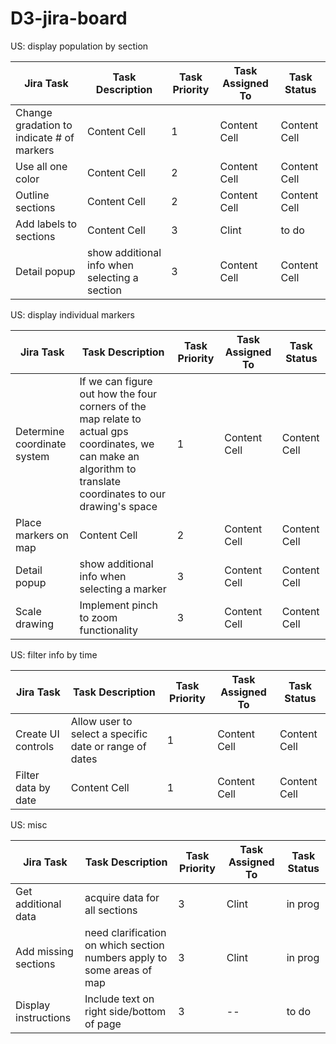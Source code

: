 # D3-jira-board

US: display population by section

| Jira Task  | Task Description | Task Priority | Task Assigned To | Task Status | 
| ------------- | ------------- | ------------- | ------------- | ------------- |
| Change gradation to indicate # of markers  | Content Cell  | 1  | Content Cell  | Content Cell  |
| Use all one color  | Content Cell  | 2  | Content Cell  | Content Cell  |
| Outline sections  | Content Cell  | 2  | Content Cell  | Content Cell  |
| Add labels to sections  | Content Cell  | 3  | Clint  | to do  |
| Detail popup  | show additional info when selecting a section  | 3  | Content Cell  | Content Cell  |

US: display individual markers

| Jira Task  | Task Description | Task Priority | Task Assigned To | Task Status | 
| ------------- | ------------- | ------------- | ------------- | ------------- |
| Determine coordinate system  | If we can figure out how the four corners of the map relate to actual gps coordinates, we can make an algorithm to translate coordinates to our drawing's space  | 1  | Content Cell  | Content Cell  |
| Place markers on map  | Content Cell  | 2  | Content Cell  | Content Cell  |
| Detail popup  | show additional info when selecting a marker  | 3  | Content Cell  | Content Cell  |
| Scale drawing  | Implement pinch to zoom functionality  | 3  | Content Cell  | Content Cell  |

US: filter info by time

| Jira Task  | Task Description | Task Priority | Task Assigned To | Task Status | 
| ------------- | ------------- | ------------- | ------------- | ------------- |
| Create UI controls  | Allow user to select a specific date or range of dates  | 1  | Content Cell  | Content Cell  |
| Filter data by date  | Content Cell  | 1  | Content Cell  | Content Cell  |

US: misc

| Jira Task  | Task Description | Task Priority | Task Assigned To | Task Status | 
| ------------- | ------------- | ------------- | ------------- | ------------- |
| Get additional data  | acquire data for all sections  | 3  | Clint  | in prog  |
| Add missing sections  | need clarification on which section numbers apply to some areas of map  | 3  | Clint  | in prog  |
| Display instructions  | Include text on right side/bottom of page  | 3  | --  | to do  |

